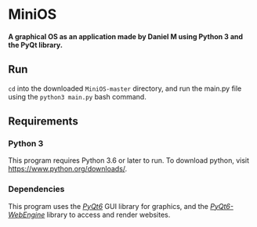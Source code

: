 # MiniOS
#### A graphical OS as an application made by Daniel M using Python 3 and the PyQt library.
## Run
`cd` into the downloaded `MiniOS-master` directory, and run the main.py file using the `python3 main.py` bash command.
## Requirements
### Python 3
This program requires Python 3.6 or later to run. To download python, visit https://www.python.org/downloads/.
### Dependencies
This program uses the [_PyQt6_](https://pypi.org/project/PyQt6/) GUI library for graphics, and the [_PyQt6-WebEngine_](https://pypi.org/project/PyQt6-WebEngine/) library to access and render websites.
